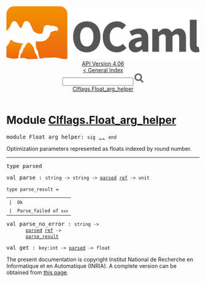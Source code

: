 <!-- ((! set title API !)) ((! set documentation !)) ((! set api !)) ((! set nobreadcrumb !)) -->
<div class="api"><header><nav class="toc brand"><a class="brand" href="https://ocaml.org/"><img src="colour-logo-gray.svg" class="svg" alt="OCaml"></a></nav><nav class="toc"><div class="toc_version"><a href="/docs" id="version-select">API Version 4.06</a></div><a href="index.html">&lt; General Index</a><div class="api_search"><input type="text" name="apisearch" id="api_search" oninput="mySearch(false);" onkeypress="this.oninput();" onclick="this.oninput();" onpaste="this.oninput();">
<img src="search_icon.svg" alt="Search" class="svg" onclick="mySearch(false)"></div>
<div id="search_results"></div><div class="toc_title"><a href="#top">Clflags.Float_arg_helper</a></div><ul></ul></nav></header>

<h1>Module <a href="type_Clflags.Float_arg_helper.html">Clflags.Float_arg_helper</a></h1>

<pre><span id="MODULEFloat_arg_helper"><span class="keyword">module</span> Float_arg_helper</span>: <code class="code"><span class="keyword">sig</span></code> <a href="Clflags.Float_arg_helper.html">..</a> <code class="code"><span class="keyword">end</span></code></pre><div class="info module top">
<div class="info-desc">
<p>Optimization parameters represented as floats indexed by round number.</p>
</div>
</div>
<hr width="100%">

<pre><span id="TYPEparsed"><span class="keyword">type</span> <code class="type"></code>parsed</span> </pre>


<pre><span id="VALparse"><span class="keyword">val</span> parse</span> : <code class="type">string -&gt; string -&gt; <a href="Clflags.Float_arg_helper.html#TYPEparsed">parsed</a> <a href="Pervasives.html#TYPEref">ref</a> -&gt; unit</code></pre>
<pre><code><span id="TYPEparse_result"><span class="keyword">type</span> <code class="type"></code>parse_result</span> = </code></pre><table class="typetable">
<tbody><tr>
<td align="left" valign="top">
<code><span class="keyword">|</span></code></td>
<td align="left" valign="top">
<code><span id="TYPEELTparse_result.Ok"><span class="constructor">Ok</span></span></code></td>

</tr>
<tr>
<td align="left" valign="top">
<code><span class="keyword">|</span></code></td>
<td align="left" valign="top">
<code><span id="TYPEELTparse_result.Parse_failed"><span class="constructor">Parse_failed</span></span> <span class="keyword">of</span> <code class="type">exn</code></code></td>

</tr></tbody></table>



<pre><span id="VALparse_no_error"><span class="keyword">val</span> parse_no_error</span> : <code class="type">string -&gt;<br>       <a href="Clflags.Float_arg_helper.html#TYPEparsed">parsed</a> <a href="Pervasives.html#TYPEref">ref</a> -&gt;<br>       <a href="Clflags.Float_arg_helper.html#TYPEparse_result">parse_result</a></code></pre>
<pre><span id="VALget"><span class="keyword">val</span> get</span> : <code class="type">key:int -&gt; <a href="Clflags.Float_arg_helper.html#TYPEparsed">parsed</a> -&gt; float</code></pre><div class="copyright">The present documentation is copyright Institut National de Recherche en Informatique et en Automatique (INRIA). A complete version can be obtained from <a href="http://caml.inria.fr/pub/docs/manual-ocaml/">this page</a>.</div></div>